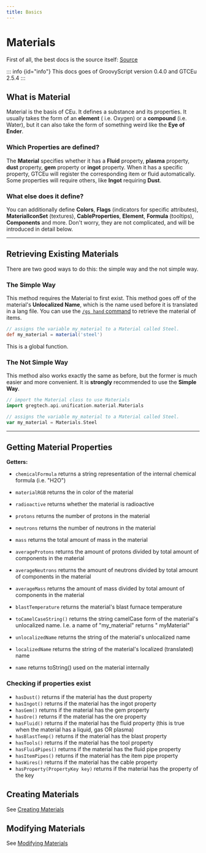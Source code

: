 ```yaml
---
title: Basics
---
```


# Materials

First of all, the best docs is the source
itself: [Source](https://github.com/GregTechCEu/GregTech/blob/master/src/main/java/gregtech/api/unification/material/Material.java)

::: info {id="info"}
This docs goes of GroovyScript version 0.4.0 and GTCEu 2.5.4
:::

## What is Material

Material is the basis of CEu. It defines a substance and its properties. It usually takes the form of an **element** (
i.e. Oxygen) or a **compound** (i.e. Water), but it can also take the form of something weird like the **Eye of Ender**.

### Which Properties are defined?

The **Material** specifies whether it has a **Fluid** property, **plasma** property, **dust** property, **gem** property
or **ingot** property. When it has a specific property, GTCEu will register the corresponding item or fluid
automatically. Some properties will require others, like **Ingot** requiring **Dust**.

### What else does it define?

You can additionally define **Colors**, **Flags** (indicators for specific attributes), **MaterialIconSet** (textures),
**CableProperties**, **Element**, **Formula** (tooltips), **Components** and more. Don't worry, they are not
complicated, and will be introduced in detail below.

***

## Retrieving Existing Materials

There are two good ways to do this: the simple way and the not simple way.

### The Simple Way

This method requires the Material to first exist. This method goes off of the material's **Unlocalized Name**, which is
the name used before it is translated in a lang file. You can use the [`/gs hand` command](../../../minecraft/commands/info.md) to retrieve the material of
items.

```groovy
// assigns the variable my_material to a Material called Steel.
def my_material = material('steel')
```
This is a global function.

### The Not Simple Way

This method also works exactly the same as before, but the former is much easier and more convenient. It is **strongly**
recommended to use the **Simple Way**.

```groovy
// import the Material class to use Materials
import gregtech.api.unification.material.Materials

// assigns the variable my_material to a Material called Steel.
var my_material = Materials.Steel
```
***

## Getting Material Properties

**Getters:**

* `chemicalFormula` returns a string representation of the internal chemical formula (i.e. "H2O")

* `materialRGB` returns the in color of the material

* `radioactive` returns whether the material is radioactive

* `protons` returns the number of protons in the material

* `neutrons` returns the number of neutrons in the material

* `mass` returns the total amount of mass in the material

* `averageProtons` returns the amount of protons divided by total amount of components in the material

* `averageNeutrons` returns the amount of neutrons divided by total amount of components in the material

* `averageMass` returns the amount of mass divided by total amount of components in the material

* `blastTemperature` returns the material's blast furnace temperature

* `toCamelCaseString()` returns the string camelCase form of the material's unlocalized name. I.e. a name of "my_material" returns "
  myMaterial"

* `unlocalizedName` returns the string of the material's unlocalized name

* `localizedName` returns the string of the material's localized (translated) name

* `name` returns toString() used on the material internally

### Checking if properties exist
* `hasDust()` returns if the material has the dust property
* `hasIngot()` returns if the material has the ingot property
* `hasGem()` returns if the material has the gem property
* `hasOre()` returns if the material has the ore property
* `hasFluid()` returns if the material has the fluid property (this is true when the material has a liquid, gas OR plasma)
* `hasBlastTemp()` returns if the material has the blast property
* `hasTools()` returns if the material has the tool property
* `hasFluidPipes()` returns if the material has the fluid pipe property
* `hasItemPipes()` returns if the material has the item pipe property
* `hasWires()` returns if the material has the cable property
* `hasProperty(PropertyKey key)` returns if the material has the property of the key

## Creating Materials

See [Creating Materials](material_creating.md)

## Modifying Materials

See [Modifying Materials](material_modifying.md)
